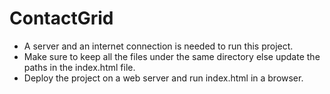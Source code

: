 # ContactGrid

- A server and an internet connection is needed to run this project.
- Make sure to keep all the files under the same directory else update the paths in the index.html file.
- Deploy the project on a web server and run index.html in a browser.
